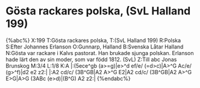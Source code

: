 # Gösta rackares polska, (SvL Halland 199)

{%abc%}
X:199
T:Gösta rackares polska,
T:(SvL Halland 199)
R:Polska
S:Efter Johannes Erlanson
O:Gunnarp, Halland
B:Svenska Låtar Halland
N:Gösta var rackare i Kalvs pastorat. Han brukade sjunga polskan. Erlanson hade lärt den av sin moder, som var född 1812. (SvL)
Z:Till abc Jonas Brunskog
M:3/4
L:1/8
K:A
|:(5ece^gb (a>=g)|e>^d ef/e/ (=d>c)|A>^G Ac/e/ (g>^f)|d2 e2 z2:|
|:A2 cd/c/ (3B^GB|A2 A>^G E2|A2 cd/c/ (3B^GB|A2 A>^G E>G|A>G (3ABc (e>d)|(B^G) A2 z2:|
{%endabc%}
